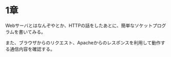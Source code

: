 # 1章

Webサーバとはなんぞやとか、HTTPの話をしたあとに、簡単なソケットプログラムを書いてみる。

また、ブラウザからのリクエスト、Apacheからのレスポンスを利用して動作する通信内容を確認する。
